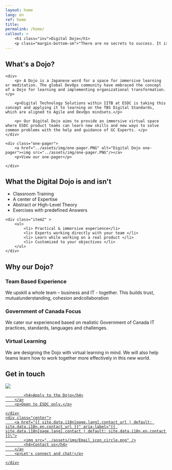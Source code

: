 ```yaml
---
layout: home
lang: en
ref: home
title:  
permalink: /home/
callout: >
    <h1 class="inv">Digital Dojo</h1>
    <p class="margin-bottom-sm">"There are no secrets to success. It is the result of preparation, hard work, and learning from failure." <br> - Colin Powell </p>
---
```


## What's a Dojo?

<div class="grid2">
 
    <div>
        <p> A Dojo is a Japanese word for a space for immersive learning or meditation.​ The global DevOps community have embraced the concept of a Dojo for learning and implementing organizational transformation.​ </p>

        <p>Digital Technology Solutions within IITB at ESDC is taking this concept and applying it to learning on the TBS Digital Standards, which are aligned to Agile and DevOps mindsets.</p>

        <p> Our Digital Dojo aims to provide an immersive virtual space where ESDC product teams can learn new skills and new ways to solve common problems with the help and guidance of GC Experts. </p>
    </div>

    <div class="one-pager">
        <a href="../assets/img/one-pager.PNG" alt="Digital Dojo one-pager"><img src="../assets/img/one-pager.PNG"/></a>
        <p>View our one-pager</p>
        
    </div>
</div>



## What the Digital Dojo is and isn't

<div class="grid">
    <div class="item1">
        <ul>
            <li> Classroom Training </li>
            <li> A center of Expertise </li>
            <li> Abstract or High-Level Theory </li>
            <li> Exercises with predefined Answers </li>
        </ul>
    </div>

    <div class="item2" >
        <ul>
            <li> Practical & immersive experience</li>
            <li> Experts working directly with your team </li>
            <li> Learn while working on a real product </li>
            <li> Customized to your objectives </li>
        </ul>
    </div>
</div>

## Why our Dojo?

### Team Based Experience 
We upskill a whole team – business and IT - together.​ This builds trust, mutual​understanding, cohesion and​collaboration

### Government of Canada Focus
We cater our experienced based on realistic Government of Canada IT practices, standards,​ languages and challenges.

### Virtual Learning
We are designing the Dojo with virtual learning in mind. We will also help teams learn how to work together more effectively in this new world.

## Get in touch


<div class="grid-plain">
    <div class="center">
        <a href="{{ site.data.i18n[page.lang].apply_url | default: site.data.i18n.en.apply_url }}" aria-label="{{ site.data.i18n[page.lang].apply | default: site.data.i18n.en.apply }}\">
            <img src="../assets/img/Form_icon_circle.png" />

            <h4>Apply to the Dojo</h4>
        </a>
        <p>Open to ESDC only.</p>

    </div>
    <div class="center">
        <a href="{{ site.data.i18n[page.lang].contact_url | default: site.data.i18n.en.contact_url }}" aria-label="{{ site.data.i18n[page.lang].contact | default: site.data.i18n.en.contact }}\">
            <img src="../assets/img/Email_icon_circle.png" />
            <h4>Contact us</h4>
        </a>
        <p>Let's connect and chat!</p>

    </div>
   <!-- <div class="center">
        <a href="{{ site.data.i18n[page.lang].partner_url | default: site.data.i18n.en.partner_url }}" aria-label="{{ site.data.i18n[page.lang].partner | default: site.data.i18n.en.partner }}\">
            <img src="../assets/img/Partner_icon_circle.png" />
            <h4>Our Partners</h4>
        </a>
        <p>Meet friends of the Dojo!</p>

    </div> -->
</div>



